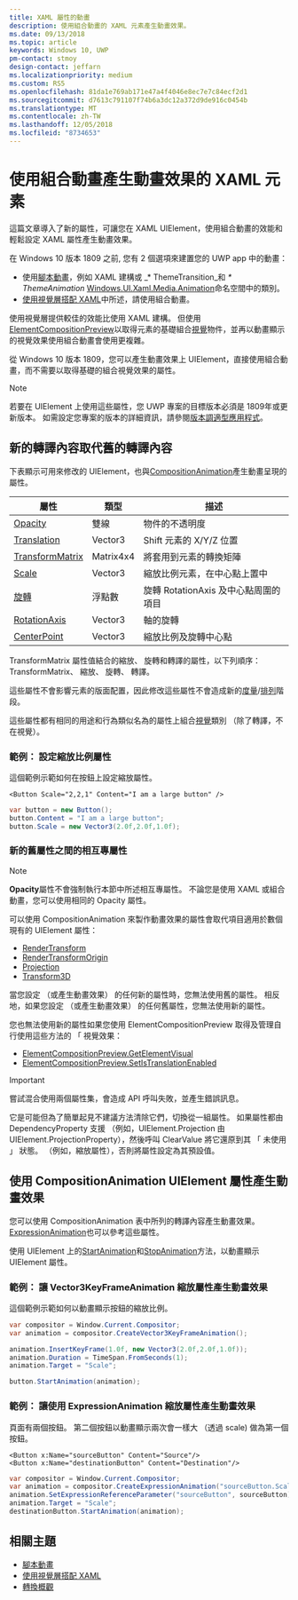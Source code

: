 ```yaml
---
title: XAML 屬性的動畫
description: 使用組合動畫的 XAML 元素產生動畫效果。
ms.date: 09/13/2018
ms.topic: article
keywords: Windows 10, UWP
pm-contact: stmoy
design-contact: jeffarn
ms.localizationpriority: medium
ms.custom: RS5
ms.openlocfilehash: 81da1e769ab171e47a4f4046e8ec7e7c84ecf2d1
ms.sourcegitcommit: d7613c791107f74b6a3dc12a372d9de916c0454b
ms.translationtype: MT
ms.contentlocale: zh-TW
ms.lasthandoff: 12/05/2018
ms.locfileid: "8734653"
---
```

# <a name="animating-xaml-elements-with-composition-animations"></a>使用組合動畫產生動畫效果的 XAML 元素

這篇文章導入了新的屬性，可讓您在 XAML UIElement，使用組合動畫的效能和輕鬆設定 XAML 屬性產生動畫效果。

在 Windows 10 版本 1809 之前, 您有 2 個選項來建置您的 UWP app 中的動畫：

- 使用[腳本動畫](storyboarded-animations.md)，例如 XAML 建構或 _* ThemeTransition_和 _* ThemeAnimation_ [Windows.UI.Xaml.Media.Animation](/uwp/api/windows.ui.xaml.media.animation)命名空間中的類別。
- [使用視覺層搭配 XAML](../../composition/using-the-visual-layer-with-xaml.md)中所述，請使用組合動畫。

使用視覺層提供較佳的效能比使用 XAML 建構。 但使用[ElementCompositionPreview](/uwp/api/Windows.UI.Xaml.Hosting.ElementCompositionPreview)以取得元素的基礎組合[視覺](/uwp/api/windows.ui.composition.visual)物件，並再以動畫顯示的視覺效果使用組合動畫會使用更複雜。

從 Windows 10 版本 1809，您可以產生動畫效果上 UIElement，直接使用組合動畫，而不需要以取得基礎的組合視覺效果的屬性。

> [!NOTE]
> 若要在 UIElement 上使用這些屬性，您 UWP 專案的目標版本必須是 1809年或更新版本。 如需設定您專案的版本的詳細資訊，請參閱[版本調適型應用程式](../../debug-test-perf/version-adaptive-apps.md)。

## <a name="new-rendering-properties-replace-old-rendering-properties"></a>新的轉譯內容取代舊的轉譯內容

下表顯示可用來修改的 UIElement，也與[CompositionAnimation](/uwp/api/windows.ui.composition.compositionanimation)產生動畫呈現的屬性。

| 屬性 | 類型 | 描述 |
| -- | -- | -- |
| [Opacity](/uwp/api/windows.ui.xaml.uielement.opacity) | 雙線 | 物件的不透明度 |
| [Translation](/uwp/api/windows.ui.xaml.uielement.translation) | Vector3 | Shift 元素的 X/Y/Z 位置 |
| [TransformMatrix](/uwp/api/windows.ui.xaml.uielement.transformmatrix) | Matrix4x4 | 將套用到元素的轉換矩陣 |
| [Scale](/uwp/api/windows.ui.xaml.uielement.scale) | Vector3 | 縮放比例元素，在中心點上置中 |
| [旋轉](/uwp/api/windows.ui.xaml.uielement.rotation) | 浮點數 | 旋轉 RotationAxis 及中心點周圍的項目 |
| [RotationAxis](/uwp/api/windows.ui.xaml.uielement.rotationaxis) | Vector3 | 軸的旋轉 |
| [CenterPoint](/uwp/api/windows.ui.xaml.uielement.centerpoint) | Vector3 | 縮放比例及旋轉中心點 |

TransformMatrix 屬性值結合的縮放、 旋轉和轉譯的屬性，以下列順序： TransformMatrix、 縮放、 旋轉、 轉譯。

這些屬性不會影響元素的版面配置，因此修改這些屬性不會造成新的[度量](/uwp/api/windows.ui.xaml.uielement.measure)/[排列](/uwp/api/windows.ui.xaml.uielement.arrange)階段。

這些屬性都有相同的用途和行為類似名為的屬性上組合[視覺](/uwp/api/windows.ui.composition.visual)類別 （除了轉譯，不在視覺）。

### <a name="example-setting-the-scale-property"></a>範例： 設定縮放比例屬性

這個範例示範如何在按鈕上設定縮放屬性。

```xaml
<Button Scale="2,2,1" Content="I am a large button" />
```

```csharp
var button = new Button();
button.Content = "I am a large button";
button.Scale = new Vector3(2.0f,2.0f,1.0f);
```

### <a name="mutual-exclusivity-between-new-and-old-properties"></a>新的舊屬性之間的相互專屬性

> [!NOTE]
> **Opacity**屬性不會強制執行本節中所述相互專屬性。 不論您是使用 XAML 或組合動畫，您可以使用相同的 Opacity 屬性。

可以使用 CompositionAnimation 來製作動畫效果的屬性會取代項目適用於數個現有的 UIElement 屬性：

- [RenderTransform](/uwp/api/windows.ui.xaml.uielement.rendertransform)
- [RenderTransformOrigin](/uwp/api/windows.ui.xaml.uielement.rendertransformorigin)
- [Projection](/uwp/api/windows.ui.xaml.uielement.projection)
- [Transform3D](/uwp/api/windows.ui.xaml.uielement.transform3d)

當您設定 （或產生動畫效果） 的任何新的屬性時，您無法使用舊的屬性。 相反地，如果您設定 （或產生動畫效果） 的任何舊屬性，您無法使用新的屬性。

您也無法使用新的屬性如果您使用 ElementCompositionPreview 取得及管理自行使用這些方法的 「 視覺效果：

- [ElementCompositionPreview.GetElementVisual](/uwp/api/windows.ui.xaml.hosting.elementcompositionpreview.getelementvisual)
- [ElementCompositionPreview.SetIsTranslationEnabled](/uwp/api/windows.ui.xaml.hosting.elementcompositionpreview.setistranslationenabled)

> [!IMPORTANT]
> 嘗試混合使用兩個屬性集，會造成 API 呼叫失敗，並產生錯誤訊息。

它是可能但為了簡單起見不建議方法清除它們，切換從一組屬性。 如果屬性都由 DependencyProperty 支援 （例如，UIElement.Projection 由 UIElement.ProjectionProperty），然後呼叫 ClearValue 將它還原到其 「 未使用 」 狀態。 （例如，縮放屬性），否則將屬性設定為其預設值。

## <a name="animating-uielement-properties-with-compositionanimation"></a>使用 CompositionAnimation UIElement 屬性產生動畫效果

您可以使用 CompositionAnimation 表中所列的轉譯內容產生動畫效果。 [ExpressionAnimation](/uwp/api/windows.ui.composition.expressionanimation)也可以參考這些屬性。

使用 UIElement 上的[StartAnimation](/uwp/api/windows.ui.xaml.uielement.startanimation)和[StopAnimation](/uwp/api/windows.ui.xaml.uielement.stopanimation)方法，以動畫顯示 UIElement 屬性。

### <a name="example-animating-the-scale-property-with-a-vector3keyframeanimation"></a>範例： 讓 Vector3KeyFrameAnimation 縮放屬性產生動畫效果

這個範例示範如何以動畫顯示按鈕的縮放比例。

```csharp
var compositor = Window.Current.Compositor;
var animation = compositor.CreateVector3KeyFrameAnimation();

animation.InsertKeyFrame(1.0f, new Vector3(2.0f,2.0f,1.0f));
animation.Duration = TimeSpan.FromSeconds(1);
animation.Target = "Scale";

button.StartAnimation(animation);
```

### <a name="example-animating-the-scale-property-with-an-expressionanimation"></a>範例： 讓使用 ExpressionAnimation 縮放屬性產生動畫效果

頁面有兩個按鈕。 第二個按鈕以動畫顯示兩次會一樣大 （透過 scale) 做為第一個按鈕。

```xaml
<Button x:Name="sourceButton" Content="Source"/>
<Button x:Name="destinationButton" Content="Destination"/>
```

```csharp
var compositor = Window.Current.Compositor;
var animation = compositor.CreateExpressionAnimation("sourceButton.Scale*2");
animation.SetExpressionReferenceParameter("sourceButton", sourceButton);
animation.Target = "Scale";
destinationButton.StartAnimation(animation);
```

## <a name="related-topics"></a>相關主題

- [腳本動畫](storyboarded-animations.md)
- [使用視覺層搭配 XAML](../../composition/using-the-visual-layer-with-xaml.md)
- [轉換概觀](../layout/transforms.md)
